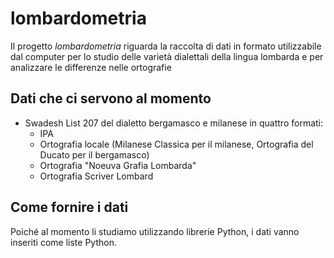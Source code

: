 # lombardometria
Il progetto _lombardometria_ riguarda la raccolta di dati in formato utilizzabile dal computer per lo studio delle varietà dialettali della lingua lombarda e per analizzare le differenze nelle ortografie

## Dati che ci servono al momento
- Swadesh List 207 del dialetto bergamasco e milanese in quattro formati:
  - IPA
  - Ortografia locale (Milanese Classica per il milanese, Ortografia del Ducato per il bergamasco)
  - Ortografia "Noeuva Grafia Lombarda"
  - Ortografia Scriver Lombard

## Come fornire i dati
Poiché al momento li studiamo utilizzando librerie Python, i dati vanno inseriti come liste Python.
